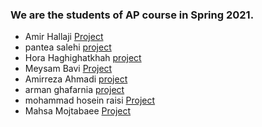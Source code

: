 ### We are the students of AP course in Spring 2021.

- Amir Hallaji [Project](https://github.com/amirhallaji/Computational-Intelligence)
- pantea salehi [project](https://github.com/panteasalehi/ap2.git)
- Hora Haghighatkhah [project](https://github.com/horahagh16/git.hw.git)
- Meysam Bavi [Project](https://github.com/MeysamBavi/git-hw)
- Amirreza  Ahmadi [project](https://github.com/amir-r-z-a/git-HW.git)
- arman ghafarnia [project](https://github.com/iamarman7/armani.git)
- mohammad hosein raisi [Project](https://github.com/mrboss1380/git-hw.git)
- Mahsa Mojtabaee [Project](https://github.com/MahsaMojtabaee/Exercise3.git)